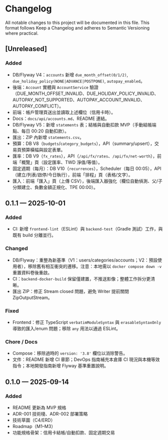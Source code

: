 # Changelog

All notable changes to this project will be documented in this file.
This format follows Keep a Changelog and adheres to Semantic Versioning where practical.

## [Unreleased]
### Added
- DB/Flyway V4：`accounts` 新增 `due_month_offset(0/1/2)`, `due_holiday_policy(NONE|ADVANCE|POSTPONE)`, `autopay_enabled`。
- 後端：`Account` 實體與 `AccountService` 驗證（DUE_MONTH_OFFSET_INVALID、DUE_HOLIDAY_POLICY_INVALID、AUTOPAY_NOT_SUPPORTED、AUTOPAY_ACCOUNT_INVALID、AUTOPAY_CONFLICT）。
- 前端：帳戶管理頁送出並讀取上述欄位（信用卡時）。
- Docs：`docs/api/accounts.md`、README 連結。
 - DB/Flyway V5：新增 `statements` 表；結帳與自動扣款 MVP（手動結帳端點、每日 00:20 自動扣款）。
 - 匯出：ZIP 內新增 `statements.csv`。
 - 預算：DB V8（`budgets`/`category_budgets`），API（summary/upsert），交易頁預算橫幅與設定表單。
 - 匯率：DB V9（`fx_rates`），API（`/api/fx/rates`、`/api/fx/net-worth`），前端「概覽」頁（設定匯率、TWD 淨值/等值）。
 - 固定週期（每月）：DB V10（`recurrences`），Scheduler（每日 00:05），API（建立/列表/啟停/今日執行），前端「排程」頁（表格/文字）。
 - 匯入：前端「匯入」頁（上傳 CSV），後端匯入器強化（欄位自動偵測、父/子分類建立、負數金額正規化、TPE 00:00）。

## 0.1.1 — 2025-10-01
### Added
- CI: 新增 `frontend-lint`（ESLint）與 `backend-test`（Gradle 測試）工作，與既有 build 分離並行。

### Changed
- DB/Flyway：重整為新基準（V1：users/categories/accounts；V2：預設使用者），移除舊有相互衝突的遷移。注意：本地需以 `docker compose down -v` 重置資料卷後重啟。
- CI：`backend-docker-build` 保留僅建置，不推送影像；整體工作拆分更清晰。
 - 匯出 ZIP：修正 Stream closed 問題，避免 Writer 提前關閉 ZipOutputStream。

### Fixed
- Frontend：修正 TypeScript `verbatimModuleSyntax` 與 `erasableSyntaxOnly` 導致的匯入/enum 問題；移除 `any` 用法以通過 ESLint。

### Chore / Docs
- Compose：移除過時的 `version: '3.8'` 欄位以消除警告。
- 文件：README 新增 CI 章節；DevOps 指南補充本倉庫 CI 現況與本機等效指令；本地開發指南新增 Flyway 基準重置說明。

## 0.1.0 — 2025-09-14
### Added
- README 更新為 MVP 規格
- ADR-001 技術棧、ADR-002 部署策略
- 技術草圖（C4/ERD）
- Roadmap（M1–M3）
- 功能規格骨架：信用卡結帳/自動扣款、固定週期交易
